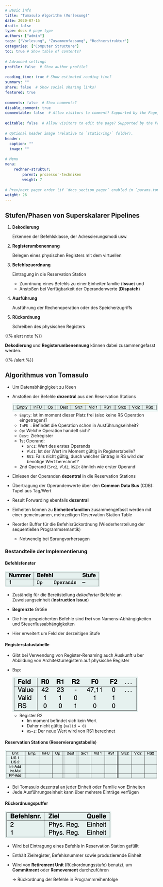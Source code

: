 ```yaml
---
# Basic info
title: "Tumasulo Algorithm (Vorlesung)"
date: 2020-07-15
draft: false
type: docs # page type
authors: ["admin"]
tags: ["Vorlesung", "Zusammenfassung", "Rechnerstruktur"]
categories: ["Computer Structure"]
toc: true # Show table of contents?

# Advanced settings
profile: false  # Show author profile?

reading_time: true # Show estimated reading time?
summary: ""
share: false  # Show social sharing links?
featured: true

comments: false  # Show comments?
disable_comment: true
commentable: false  # Allow visitors to comment? Supported by the Page, Post, and Docs content types.

editable: false  # Allow visitors to edit the page? Supported by the Page, Post, and Docs content types.

# Optional header image (relative to `static/img/` folder).
header:
  caption: ""
  image: ""

# Menu
menu: 
    rechner-struktur:
        parent: prozessor-techniken
        weight: 7

# Prev/next pager order (if `docs_section_pager` enabled in `params.toml`)
weight: 26
---
```




## Stufen/Phasen von Superskalarer Pipelines

1. **Dekodierung**

   Erkennen der Befehlsklasse, der Adressierungsmodi usw.

2. **Registerumbenennung**

   Belegen eines physischen Registers mit dem virtuellen

3. **Befehlszuordnung**

   Eintragung in die Reservation Station 

   - Zuordnung eines Befehls zu einer Einheitenfamilie (**Issue**) und 
   - Anstoßen bei Verfügbarkeit der Operandenwerte (**Dispatch**)

4. **Ausführung**

   Ausführung der Rechenoperation oder des Speicherzugriffs

5. **Rückordnung**

   Schreiben des physischen Registers

{{% alert note %}} 

**Dekodierung** und **Registerumbenennung** können dabei zusammengefasst werden.

{{% /alert %}}



## **Algorithmus von Tomasulo**

- Um Datenabhängigkeit zu lösen

- Anstoßen der Befehle **dezentral** aus den Reservation Stations

  <img src="https://raw.githubusercontent.com/EckoTan0804/upic-repo/master/uPic/截屏2020-07-15%2023.06.28.png" alt="截屏2020-07-15 23.06.28" style="zoom:80%;" />

  - `Empty`: Ist im moment dieser Platz frei (also keine RS Operation eingetragen)?
  - `InFU `: Befindet die Operation schon in Ausführungseinheit?
  - `Op`: Welche Operation handelt sich?
  - `Dest`: Zielregister
  - 1st Operand:
    - `Src1`: Wert des erstes Operands
    - `Vld1`: Ist der Wert im Moment gültig in Registertabelle?
    - `RS1`: Falls nicht gültig, durch welcher Eintrag in RS wird der benötige Wert berechnet?
  - 2nd Operand (`Src2`, `Vld2`, `RS2`): ähnlich wie erster Operand

- Einlesen der Operanden **dezentral** in die Reservation Stations

- Übertragung der Operandenwerte über den **Common Data Bus** (CDB): Tupel aus Tag/Wert

- Result Forwarding ebenfalls **dezentral**

- Einheiten können zu **Einheitenfamilien** zusammengefasst werden mit einer gemeinsamen, mehrzeiligen Reservation Station Table

- Reorder Buffer für die Befehlsrückordnung (Wiederherstellung der sequentiellen Programmsemantik)

  - Notwendig bei Sprungvorhersagen

### Bestandteile der Implementierung

#### Befehlsfenster

<img src="https://raw.githubusercontent.com/EckoTan0804/upic-repo/master/uPic/截屏2020-07-15%2023.18.17.png" alt="截屏2020-07-15 23.18.17" style="zoom:67%;" />

- Zuständig für die Bereitstellung *dekodierter* Befehle an Zuweisungseinheit (**Instruction Issue**)
- **Begrenzte** Größe
- Die hier gespeicherten Befehle sind **frei** von Namens-Abhängigkeiten und Steuerflussabhängigkeiten

- Hier erweitert um Feld der derzeitigen Stufe

#### Registerstatustabelle

- Gibt bei Verwendung von Register-Renaming auch Auskunft u ̈ber Abbildung von Architekturregistern auf physische Register

- Bsp:

  <img src="https://raw.githubusercontent.com/EckoTan0804/upic-repo/master/uPic/截屏2020-07-15%2023.22.20.png" alt="截屏2020-07-15 23.22.20" style="zoom:80%;" />

  - Register R2
    - Im moment befindet sich kein Wert
    - Daher nicht gültig (`valid = 0`)
    - `RS=1`: Der neue Wert wird von RS1 berechnet

#### Reservation Stations (Reservierungstabelle)

<img src="https://raw.githubusercontent.com/EckoTan0804/upic-repo/master/uPic/截屏2020-07-15%2023.26.06.png" alt="截屏2020-07-15 23.26.06" style="zoom:80%;" />

- Bei Tomasulo dezentral an jeder Einheit oder Familie von Einheiten
- Jede Ausführungseinheit kann über mehrere Einträge verfügen

#### Rückordnungspuffer

<img src="https://raw.githubusercontent.com/EckoTan0804/upic-repo/master/uPic/截屏2020-07-15%2023.27.22.png" alt="截屏2020-07-15 23.27.22" style="zoom:80%;" />

- Wird bei Eintragung eines Befehls in Reservation Station gefüllt 

- Enthält Zielregister, Befehlsnummer sowie produzierende Einheit

- Wird von **Retirement Unit** (Rückordnungsstufe) benutzt, um **Commitment** oder **Removement** durchzuführen

  ⇒ Rückordnung der Befehle in Programmreihenfolge
